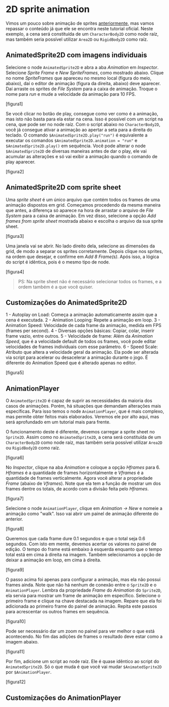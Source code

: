 # 2D sprite animation

Vimos um pouco sobre animação de sprites [anteriormente](https://github.com/felipebottega/Games/tree/gh-pages/Getting%20started/Your%20first%202D%20game/Coding%20the%20player/Animation%201), 
mas vamos repassar o conteúdo já que ele se encontra neste tutorial oficial. Neste exemplo, a cena será constituída de um `CharacterBody2D` como node raíz, mas também seria possível
utilizar `Area2D` ou `RigidBody2D` como raíz.

## AnimatedSprite2D com imagens individuais

Selecione o node `AnimatedSprite2D` e abra a aba *Animation* em *Inspector*. Selecione *Sprite Frame* e *New SpriteFrames*, como mostrado abaixo. Clique no nome *SpriteFrames* 
que apareceu no mesmo local (figura do meio, abaixo), daí o editor de animação (figura da direita, abaixo) deve aparecer. Daí arraste os sprites de *File System* para a caixa
de animação. Troque o nome para *run* e mude a velocidade da animação para 10 FPS.  

[figura1]

Se você clicar no botão de play, consegue como ver como é a animação, mas isto não basta para ela estar na cena. Isso é possível com um script na cena, que pode ser no node raíz.
Com o script abaixo no `CharacterBody2D`, você já consegue ativar a animação ao apertar a seta para a direita do teclado. O comando `$AnimatedSprite2D.play("run")` é equivalente a 
executar os comandos `$AnimatedSprite2D.animation = "run"` e `$AnimatedSprite2D.play()` em sequência. Você pode alterar o node `$AnimatedSprite2D` de diversas maneiras antes de 
dar o play, ele vai acumular as alterações e só vai exibir a animação quando o comando de play aparecer.

[figura2]


## AnimatedSprite2D com sprite sheet

Uma *sprite sheet* é um único arquivo que contém todos os frames de uma animação dispostos em grid. Começamos procedendo da mesma maneira que antes, a diferença só aparece na
hora de arrastar o arquivo de *File System* para a caixa de animação. Em vez disso, selecione a opção *Add frames from sprite sheet* mostrada abaixo e escolha o arquivo da sua 
sprite sheet.

[figura3]

Uma janela vai se abrir. No lado direito dela, selecione as dimensões da grid, de modo a separar os sprites corretamente. Depois clique nos sprites, na ordem que desejar, e confirme
em *Add 8 Frame(s)*. Após isso, a lógica do script é idêntica, pois é o mesmo tipo de node. 

[figura4]

> PS: Na sprite sheet não é necessário selecionar todos os frames, e a ordem também é a que você quiser. 

## Customizações do AnimatedSprite2D

1 - Autoplay on Load: Começa a animação automaticamente assim que a cena é executada.
2 - Animation Looping: Repete a animação em loop.
3 - Animation Speed: Velocidade de cada frame da animação, medida em FPS (frames per second).
4 - Diversas opções básicas: Copiar, colar, inserir frame vazio, entre outros. 
5 - Velocidade de frame: Além da *Animation Speed*, que é a velocidade default de todos os frames, você pode editar velocidades de frames individuais com esse parâmetro.
6 - Speed Scale: Atributo que altera a velocidade geral da animação. Ela pode ser alterada via script para acelerar ou desacelerar a animação durante o jogo. É diferente do 
Animation Speed que é alterado apenas no editor.

[figura5]

## AnimationPlayer

O `AnimatedSprite2D` é capaz de suprir as necessidades da maioria dos casos de animações. Porém, há situações que demandam alterações mais específicas. Para isso temos o node
`AnimationPlayer`, que é mais complexo, mas permite obter feitos mais elaborados. Veremos ele por alto aqui, mas será aprofundado em um tutorial mais para frente.

O funcionamento deste é diferente, devemos carregar a sprite sheet no `Sprite2D`. Assim como no `AnimatedSprite2D`, a cena será constituída de um `CharacterBody2D` como node raíz, 
mas também seria possível utilizar `Area2D` ou `RigidBody2D` como raíz.

[figura6]

No *Inspector*, clique na aba *Animation* e coloque a opção *Hframes* para 6. *Hframes* é a quantidade de frames horizontalmente e *Vframes* é a quantidade de frames verticalmente.
Agora você alterar a propriedade *Frame* (abaixo de *Vframes*). Note que ela tem a função de mostrar um dos frames dentre os totais, de acordo com a divisão feita pelo *Hframes*.

[figura7]

Selecione o node `AnimationPlayer`, clique em *Animation → New* e nomeie a animação como "walk". Isso vai abrir um painel de animação diferente do anterior.

[figura8] 

Queremos que cada frame dure 0.1 segundos e que o total seja 0.6 segundos. Com isto em mente, devemos acertar os valores no painel de edição. O tempo do frame está embaixo à 
esquerda enquanto que o tempo total está em cima à direita na imagem. Também selecionamos a opção de deixar a animação em loop, em cima à direita.

[figura9]

O passo acima foi apenas para configurar a animação, mas ela não possui frames ainda. Note que não há nenhum de conexão entre o `Sprite2D` e o `AnimationPlayer`. Lembra da 
propriedade *Frame* do *Animation* do `Sprite2D`, ela servia para mostrar um frame de animação em específico. Selecione o primeiro frame e clique na chave destacada na imagem. 
Repare que ela foi adicionada ao primeiro frame do painel de animação. Repita este passos para acrescentar os outros frames em sequência.

[figura10]

Pode ser necessário dar um zoom no painel para ver melhor o que está acontecendo. No fim das adições de frames o resultado deve estar como a imagem abaixo.

[figura11]

Por fim, adicione um script ao node raíz. Ele é quase idêntico ao script do `AnimatedSprite2D`. Só o que muda é que você vai mudar `$AnimatedSprite2D` por `$AnimationPlayer`.

[figura12]

## Customizações do AnimationPlayer